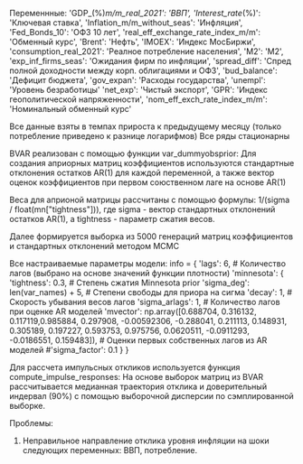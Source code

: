 Переменнные: 
'GDP_(%)_m/m_real_2021': 'ВВП', 
'Interest_rate_(%)': 'Ключевая ставка', 
'Inflation_m/m_without_seas': 'Инфляция', 
'Fed_Bonds_10': 'ОФЗ 10 лет', 
'real_eff_exchange_rate_index_m/m': 'Обменный курс',
'Brent': 'Нефть',
'IMOEX': 'Индекс МосБиржи',
'consumption_real_2021': 'Реалное потребление населения',
'M2': 'M2',
'exp_inf_firms_seas': 'Ожидания фирм по инфляции',
'spread_diff': 'Спред полной доходности между корп. облигациями и ОФЗ',
'bud_balance': 'Дефицит бюджета',
'gov_expan': 'Расходы государства',
'unempl': 'Уровень безработицы'
'net_exp': 'Чистый экспорт',
'GPR': 'Индекс геополитической напряженности',
'nom_eff_exch_rate_index_m/m': 'Номинальный обменный курс'

Все данные взяты в темпах прироста к предыдущему месяцу (только потребление приведено к разнице логарифмов)
Все ряды стационарны

BVAR реализован с помощью функции var_dummyobsprior:
Для создания априорных матриц коэффициентов используются стандартные отклонения остатков AR(1) для каждой переменной,
а также вектор оценок коэффициентов при первом союственном лаге на основе AR(1)

Веса для априоной матрицы рассчитаны с помощью формулы: 1/(sigma / float(mn["tightness"])), где sigma - вектор стандартных отклонений остатков AR(1), а tightness - параметр сжатия весов.

Далее формируется выборка из 5000 генераций матриц коэффициентов и стандартных отклонений методом MCMC

Все настраиваемые параметры модели:
info = {
    'lags': 6,  # Количество лагов (выбрано на основе значений функции плотности)
    'minnesota': {
        'tightness': 0.3,      # Степень сжатия Minnesota prior
        'sigma_deg': len(var_names) + 5,  # Степени свободы для приора на сигма
        'decay': 1, # Скорость убывания весов лагов
        'sigma_arlags': 1, # Количество лагов при оценке AR моделей
        'mvector': np.array([0.688704, 0.316132, 0.117119,0.985884, 0.297908, -0.00592306, -0.288041, 0.211113, 0.148931, 0.305189, 0.197227, 0.593753, 0.975756, 0.0620511, -0.0911293, -0.0186551, 0.159483]), # Оценки первых собственных лагов из AR моделей
        #'sigma_factor': 0.1
    }
}

Для рассчета импульсных откликов используется функция compute_impulse_responses:
На основе выборок матриц из BVAR рассчитывается медианная траектория отклика и доверительный индервал (90%) с помощью выборочной дисперсии по сэмплированной выборке.

Проблемы:
1) Неправильное направление отклика уровня инфляции на шоки следующих переменных: ВВП, потребление.
